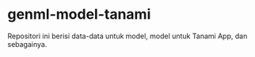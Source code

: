 # genml-model-tanami

Repositori ini berisi data-data untuk model, model untuk Tanami App, dan sebagainya.
